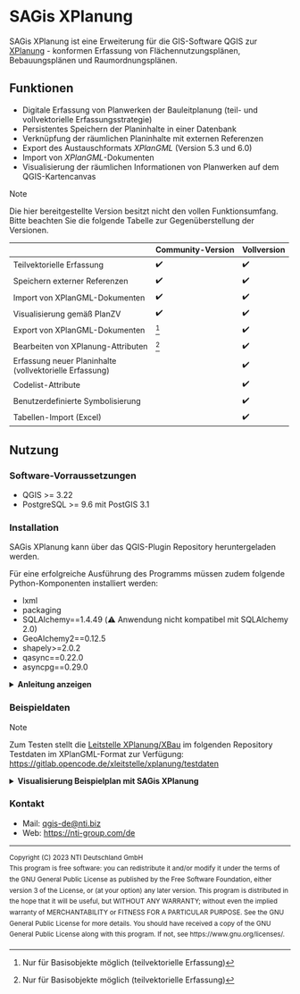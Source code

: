 # SAGis XPlanung

SAGis XPlanung ist eine Erweiterung für die GIS-Software QGIS zur [XPlanung](https://www.xleitstelle.de/xplanung/ueber_xplanung) - konformen 
Erfassung von Flächennutzungsplänen, Bebauungsplänen und Raumordnungsplänen. 

## Funktionen

- Digitale Erfassung von Planwerken der Bauleitplanung (teil- und vollvektorielle Erfassungsstrategie)
- Persistentes Speichern der Planinhalte in einer Datenbank
- Verknüpfung der räumlichen Planinhalte mit externen Referenzen
- Export des Austauschformats _XPlanGML_ (Version 5.3 und 6.0)
- Import von _XPlanGML_-Dokumenten 
- Visualisierung der räumlichen Informationen von Planwerken auf dem QGIS-Kartencanvas

> [!NOTE]  
> Die hier bereitgestellte Version besitzt nicht den vollen Funktionsumfang. Bitte beachten Sie die folgende Tabelle zur Gegenüberstellung der Versionen.

|                                                             | Community-Version   | Vollversion        |
|-------------------------------------------------------------|---------------------|--------------------|
| Teilvektorielle Erfassung                                   | :heavy_check_mark:  | :heavy_check_mark: |
| Speichern externer Referenzen                               | :heavy_check_mark:  | :heavy_check_mark: |
| Import von XPlanGML-Dokumenten                              | :heavy_check_mark:  | :heavy_check_mark: |
| Visualisierung gemäß PlanZV                                 | :heavy_check_mark:  | :heavy_check_mark: |
| Export von XPlanGML-Dokumenten                              | [^abbr1]            | :heavy_check_mark: |
| Bearbeiten von XPlanung-Attributen                          | [^abbr1]            | :heavy_check_mark: |
| Erfassung neuer Planinhalte <br/>(vollvektorielle Erfassung) |                     | :heavy_check_mark: |
| Codelist-Attribute                                           |                    | :heavy_check_mark: |
| Benutzerdefinierte Symbolisierung                           |                     | :heavy_check_mark: |
| Tabellen-Import (Excel)                                   |                     | :heavy_check_mark: |
[^abbr1]: Nur für Basisobjekte möglich (teilvektorielle Erfassung)


## Nutzung
    
### Software-Vorraussetzungen

- QGIS >= 3.22
- PostgreSQL >= 9.6 mit PostGIS 3.1

### Installation 

SAGis XPlanung kann über das QGIS-Plugin Repository heruntergeladen werden.

Für eine erfolgreiche Ausführung des Programms müssen zudem folgende Python-Komponenten installiert werden:
- lxml
- packaging
- SQLAlchemy==1.4.49 (:warning: Anwendung nicht kompatibel mit SQLAlchemy 2.0)
- GeoAlchemy2==0.12.5
- shapely>=2.0.2
- qasync==0.22.0
- asyncpg==0.29.0

<details><summary><b>Anleitung anzeigen</b></summary>

#### Automatische Installation 
Beim Start des Plugins werden alle Python-Komponenten geprüft.
Sollten bestimmte Pakete fehlen, oder in einer falschen Version vorliegen, können die 
Module über einen Dialog im QGIS geladen werden.

> [!WARNING]  
> Wenn keine Berechtigung zum Schreiben im QGIS/Python-Installationsverzeichnis vorliegt, kann die 
automatische Installation scheitern. Siehe [Installation über OSGeo4W-Kommandozeile](#installation-über-osgeo4w-kommandozeile), 
um die benötigten Python-Module zu laden.

#### Installation über OSGeo4W-Kommandozeile
1. Suchen Sie das Installationsverzeichnis von QGIS (Zumeist `C:\OSGeo4W\` oder `C:\Program Files\QGIS 3.*'`)

2. Im Verzeichnis befindet sich die _OSGeo4W-Shell_ (Datei mit dem Namen `OSGeo4W.bat`). Starten Sie die _OSGeo4W-Shell_ (mit Administrator-Rechten, falls keine Berechtigung zum Schreiben im Verzeichnis besteht) und führen Sie den folgenden Befehl im sich öffnenden Programm aus:

    ```sh
    o4w_env & python3 -m pip install lxml packaging sqlalchemy==1.4.49 GeoAlchemy2 shapely qasync asyncpg
    ```

</details>

### Beispieldaten

> [!NOTE]  
> Zum Testen stellt die [Leitstelle XPlanung/XBau](https://xleitstelle.de) im folgenden Repository Testdaten im XPlanGML-Format zur Verfügung: https://gitlab.opencode.de/xleitstelle/xplanung/testdaten

<details><summary><b>Visualisierung Beispielplan mit SAGis XPlanung</b></summary>
<div>
  <img style="height: auto" src="docs/toc.png" width="24%" /> 
  <img style="height: auto" src="docs/BPlan001_5-3.png" width="45%" />
</div>
</details>

### Kontakt

- Mail: qgis-de@nti.biz
- Web: https://nti-group.com/de
---

<sup>
Copyright (C) 2023 NTI Deutschland GmbH
</sup></br>
<sup>
This program is free software: you can redistribute it and/or modify
it under the terms of the GNU General Public License as published by
the Free Software Foundation, either version 3 of the License, or
(at your option) any later version.
</sup>
<sup>
This program is distributed in the hope that it will be useful,
but WITHOUT ANY WARRANTY; without even the implied warranty of
MERCHANTABILITY or FITNESS FOR A PARTICULAR PURPOSE.  See the
GNU General Public License for more details.
</sup>
<sup>
You should have received a copy of the GNU General Public License
along with this program.  If not, see https://www.gnu.org/licenses/.
</sup>

